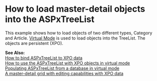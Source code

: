 # How to load master-detail objects into the ASPxTreeList


<p>This example shows how to load objects of two different types, Category and Article. <a href="http://documentation.devexpress.com/#AspNet/CustomDocument4008">Virtual Mode</a> is used to load objects into the TreeList. The objects are persistent (XPO).</p><p><strong>See Also:</strong><br />
<a href="https://www.devexpress.com/Support/Center/p/E1288">How to bind ASPxTreeList to XPO data</a><br />
<a href="https://www.devexpress.com/Support/Center/p/E2107">How to use the ASPxTreeList with XPO objects in virtual mode</a><br />
<a href="https://www.devexpress.com/Support/Center/p/E1368">Populating ASPxTreeList from a database in virtual mode</a><br />
<a href="https://www.devexpress.com/Support/Center/p/E418">A master-detail grid with editing capabilities with XPO data</a></p>

<br/>


